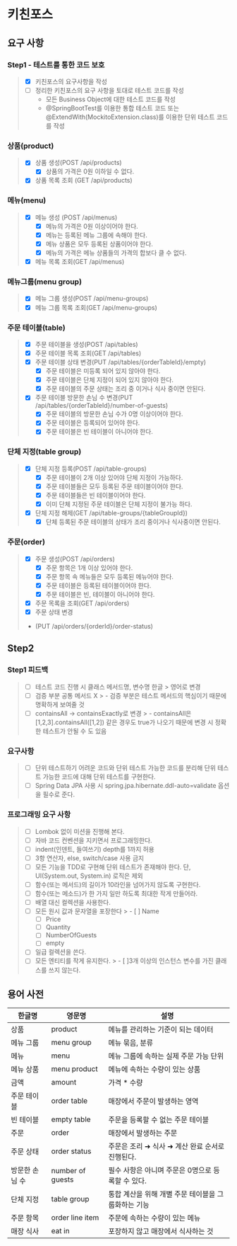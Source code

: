 # 키친포스

## 요구 사항

### Step1 - 테스트를 통한 코드 보호
> - [x] 키친포스의 요구사항을 작성
> - [ ] 정리한 키친포스의 요구 사항을 토대로 테스트 코드를 작성 
>   - 모든 Business Object에 대한 테스트 코드를 작성
>   - @SpringBootTest를 이용한 통합 테스트 코드 또는 @ExtendWith(MockitoExtension.class)를 이용한 단위 테스트 코드를 작성


### 상품(product)
> - [x] 상품 생성(POST /api/products)
>   - [x] 상품의 가격은 0원 이하일 수 없다.
> - [x] 상품 목록 조회 (GET /api/products)

### 메뉴(menu)
> - [x] 메뉴 생성 (POST /api/menus)
>   - [x] 메뉴의 가격은 0원 이상이어야 한다.
>   - [x] 메뉴는 등록된 메뉴 그룹에 속해야 한다.
>   - [x] 메뉴 상품은 모두 등록된 상품이어야 한다.
>   - [x] 메뉴의 가격은 메뉴 상품들의 가격의 합보다 클 수 없다.
> - [x] 메뉴 목록 조회(GET /api/menus)

### 메뉴그룹(menu group)
> - [x] 메뉴 그룹 생성(POST /api/menu-groups)
> - [x] 메뉴 그룹 목록 조회(GET /api/menu-groups)

### 주문 테이블(table)
> - [x] 주문 테이블을 생성(POST /api/tables)
> - [x] 주문 테이블 목록 조회(GET /api/tables)
> - [x] 주문 테이블 상태 변경(PUT /api/tables/{orderTableId}/empty)
>   - [x] 주문 테이블은 미등록 되어 있지 않아야 한다.
>   - [x] 주문 테이블은 단체 지정이 되어 있지 않아야 한다.
>   - [x] 주문 테이블의 주문 상태는 조리 중 이거나 식사 중이면 안된다.
> - [x] 주문 테이블 방문한 손님 수 변경(PUT /api/tables/{orderTableId}/number-of-guests)
>   - [x] 주문 테이블의 방문한 손님 수가 0명 이상이어야 한다.
>   - [x] 주문 테이블은 등록되어 있어야 한다.
>   - [x] 주문 테이블은 빈 테이블이 아니어야 한다.

### 단체 지정(table group)
> - [x] 단체 지정 등록(POST /api/table-groups)
>   - [x] 주문 테이블이 2개 이상 있어야 단체 지정이 가능하다.
>   - [x] 주문 테이블들은 모두 등록된 주문 테이블이어야 한다.
>   - [x] 주문 테이블들은 빈 테이블이어야 한다.
>   - [x] 이미 단체 지정된 주문 테이블은 단체 지정이 불가능 하다.
> - [x] 단체 지정 해제(GET /api/table-groups/{tableGroupId})
>   - [x] 단체 등록된 주문 테이블의 상태가 조리 중이거나 식사중이면 안된다.

### 주문(order)
> - [x] 주문 생성(POST /api/orders)
>   - [x] 주문 항목은 1개 이상 있어야 한다.
>   - [x] 주문 항목 속 메뉴들은 모두 등록된 메뉴어야 한다.
>   - [x] 주문 테이블은 등록된 테이블이어야 한다.
>   - [x] 주문 테이블은 빈, 테이블이 아니어야 한다.
> - [x] 주문 목록을 조회(GET /api/orders)
> - [x] 주문 상태 변경
> - (PUT /api/orders/{orderId}/order-status)

## Step2

### Step1 피드백
> - [ ] 테스트 코드 진행 시  클래스 메서드명, 변수명 한글 > 영어로 변경
> - [ ] 검증 부분 공통 메서드 X
    >   - 검증 부분은 테스트 메서드의 핵심이기 때문에 명확하게 보여줄 것
> - [ ] containsAll -> containsExactly로 변경
    >   - containsAll은 [1,2,3].containsAll([1,2]) 같은 경우도 true가 나오기 때문에 변경 시 정확한 테스트가 안될 수 도 있음

### 요구사항
> - [ ] 단위 테스트하기 어려운 코드와 단위 테스트 가능한 코드를 분리해 단위 테스트 가능한 코드에 대해 단위 테스트를 구현한다.
> - [ ] Spring Data JPA 사용 시 spring.jpa.hibernate.ddl-auto=validate 옵션을 필수로 준다.

### 프로그래밍 요구 사항
> - [ ] Lombok 없이 미션을 진행해 본다.
> - [ ] 자바 코드 컨벤션을 지키면서 프로그래밍한다.
> - [ ] indent(인덴트, 들여쓰기) depth를 1까지 허용
> - [ ] 3항 연산자, else, switch/case 사용 금지
> - [ ] 모든 기능을 TDD로 구현해 단위 테스트가 존재해야 한다. 단, UI(System.out, System.in) 로직은 제외
> - [ ] 함수(또는 메서드)의 길이가 10라인을 넘어가지 않도록 구현한다.
> - [ ] 함수(또는 메소드)가 한 가지 일만 하도록 최대한 작게 만들어라.
> - [ ] 배열 대신 컬렉션을 사용한다.
> - [ ] 모든 원시 값과 문자열을 포장한다
    >   - [ ] Name
>   - [ ] Price
>   - [ ] Quantity
>   - [ ] NumberOfGuests
>   - [ ] empty
> - [ ] 일급 컬렉션을 쓴다.
> - [ ] 모든 엔티티를 작게 유지한다.
    > - [ ]3개 이상의 인스턴스 변수를 가진 클래스를 쓰지 않는다.


## 용어 사전

| 한글명 | 영문명 | 설명 |
| --- | --- | --- |
| 상품 | product | 메뉴를 관리하는 기준이 되는 데이터 |
| 메뉴 그룹 | menu group | 메뉴 묶음, 분류 |
| 메뉴 | menu | 메뉴 그룹에 속하는 실제 주문 가능 단위 |
| 메뉴 상품 | menu product | 메뉴에 속하는 수량이 있는 상품 |
| 금액 | amount | 가격 * 수량 |
| 주문 테이블 | order table | 매장에서 주문이 발생하는 영역 |
| 빈 테이블 | empty table | 주문을 등록할 수 없는 주문 테이블 |
| 주문 | order | 매장에서 발생하는 주문 |
| 주문 상태 | order status | 주문은 조리 ➜ 식사 ➜ 계산 완료 순서로 진행된다. |
| 방문한 손님 수 | number of guests | 필수 사항은 아니며 주문은 0명으로 등록할 수 있다. |
| 단체 지정 | table group | 통합 계산을 위해 개별 주문 테이블을 그룹화하는 기능 |
| 주문 항목 | order line item | 주문에 속하는 수량이 있는 메뉴 |
| 매장 식사 | eat in | 포장하지 않고 매장에서 식사하는 것 |
